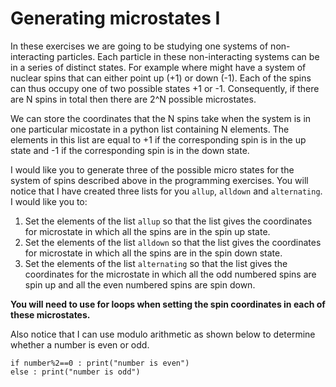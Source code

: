 # Generating microstates I

In these exercises we are going to be studying one systems of non-interacting particles.  Each particle in these non-interacting systems can be in a series of distinct states.  For example where might have a system of nuclear spins that can either point up (+1) or down (-1).  Each of the spins can thus occupy one of two possible states +1 or -1.  Consequently, if there are N spins in total then there are 2^N possible microstates.

We can store the coordinates that the N spins take when the system is in one particular micostate in a python list containing N elements.  The elements in this list are equal to +1 if the corresponding spin is in the up state and -1 if the corresponding spin is in the down state. 

I would like you to generate three of the possible micro states for the system of spins described above in the programming exercises.  You will notice that I have created three lists for you `allup`, `alldown` and `alternating`.  I would like you to:

1. Set the elements of the list `allup` so that the list gives the coordinates for microstate in which all the spins are in the spin up state.
2. Set the elements of the list `alldown` so that the list gives the coordinates for microstate in which all the spins are in the spin down state.
3. Set the elements of the list `alternating` so that the list gives the coordinates for the microstate in which all the odd numbered spins are spin up and all the even numbered spins are spin down.

__You will need to use for loops when setting the spin coordinates in each of these microstates.__

Also notice that I can use modulo arithmetic as shown below to determine whether a number is even or odd.

````
if number%2==0 : print("number is even")
else : print("number is odd")
````
